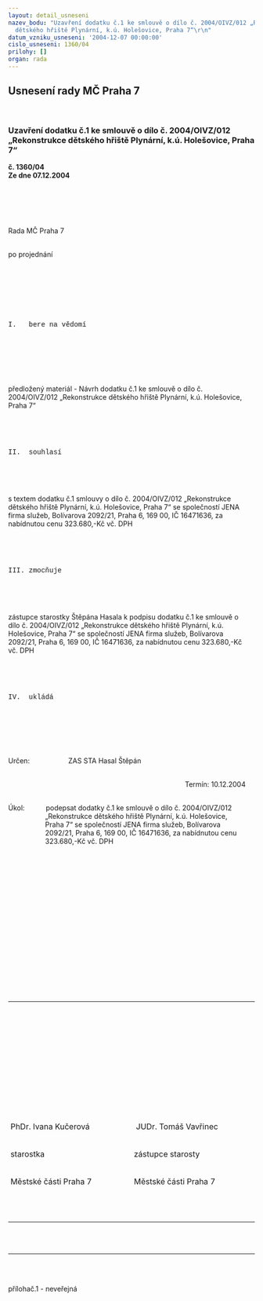 ```yaml
---
layout: detail_usneseni
nazev_bodu: "Uzavření dodatku č.1 ke smlouvě o dílo č. 2004/OIVZ/012 „Rekonstrukce
  dětského hřiště Plynární, k.ú. Holešovice, Praha 7“\r\n"
datum_vzniku_usneseni: '2004-12-07 00:00:00'
cislo_usneseni: 1360/04
prilohy: []
organ: rada
---
```

<div id="ucUsn_pList" class="usn">
	<span><h2>Usnesení rady MČ Praha 7 </h2>
<br></span><div class="standBody">
<span><h3>Uzavření dodatku č.1 ke smlouvě o dílo č. 2004/OIVZ/012 „Rekonstrukce dětského hřiště Plynární, k.ú. Holešovice, Praha 7“
</h3></span><div class="center">
		<strong>č. 1360/04</strong><br>
	</div>
<div class="center">
		<strong>Ze dne 07.12.2004</strong><br><br>
	</div>
<div class="Section1">
<br><p class="MsoNormal" style="MARGIN: 0cm 14.1pt 0pt 0cm"><span style="FONT-FAMILY: Arial; mso-bidi-font-family: 'Times New Roman'"><?xml:namespace prefix = o ns = "urn:schemas-microsoft-com:office:office" /><p></p></span></p>
<br><p class="MsoNormal" style="MARGIN: 0cm 14.1pt 0pt 0cm"><span style="FONT-FAMILY: Arial; mso-bidi-font-family: 'Times New Roman'"><p></p></span></p>
<br><p class="MsoNormal" style="MARGIN: 0cm 14.1pt 0pt 0cm; tab-stops: 2.0cm">Rada MČ Praha 7<p></p></p>
<br><p class="MsoNormal" style="MARGIN: 0cm 14.1pt 0pt 0cm; tab-stops: 2.0cm">po projednání<p></p></p>
<br><p class="MsoNormal" style="MARGIN: 0cm 14.1pt 0pt 0cm"> <p></p></p>
<br><p class="MsoNormal" style="MARGIN: 0cm 14.1pt 0pt 0cm"> <p></p></p>
<br><p class="MsoNormal" style="MARGIN: 0cm 14.1pt 0pt 0cm"><span style="FONT-FAMILY: 'Courier New'; mso-bidi-font-family: 'Times New Roman'">I.<span style="mso-tab-count: 1">   </span>bere na vědomí</span><p></p></p>
<br><p class="MsoNormal" style="MARGIN: 0cm 14.1pt 0pt 0cm"> <p></p></p>
</div>
<span style="FONT-SIZE: 12pt; FONT-FAMILY: 'Times New Roman'; mso-bidi-font-size: 10.0pt; mso-fareast-font-family: 'Times New Roman'; mso-ansi-language: CS; mso-fareast-language: CS; mso-bidi-language: AR-SA"><br style="PAGE-BREAK-BEFORE: auto; mso-break-type: section-break" clear="all"></span><br><div class="Section2">
<br><p class="MsoNormal" style="MARGIN: 0cm 14.1pt 0pt 0cm">předložený materiál - Návrh dodatku č.1 ke smlouvě o dílo č. 2004/OIVZ/012 „Rekonstrukce dětského hřiště Plynární, k.ú. Holešovice, Praha 7“<p></p></p>
<br><p class="MsoNormal" style="MARGIN: 0cm 14.1pt 0pt 0cm"> <p></p></p>
<br><p class="MsoNormal" style="MARGIN: 0cm 14.1pt 0pt 0cm"><span style="FONT-FAMILY: 'Courier New'; mso-bidi-font-family: 'Times New Roman'">II.<span style="mso-tab-count: 1">  </span>souhlasí <p></p></span></p>
<br><p class="MsoNormal" style="MARGIN: 0cm 14.1pt 0pt 0cm"><span style="FONT-FAMILY: 'Courier New'; mso-bidi-font-family: 'Times New Roman'"> <p></p></span></p>
<br><p class="MsoNormal" style="MARGIN: 0cm 14.1pt 0pt 0cm">s textem dodatku č.1 smlouvy o dílo č. 2004/OIVZ/012 „Rekonstrukce dětského hřiště Plynární, k.ú. Holešovice, Praha 7“ se společností JENA firma služeb, Bolívarova 2092/21, Praha 6, 169 00, IČ 16471636, za nabídnutou cenu 323.680,-Kč vč. DPH<span style="FONT-FAMILY: 'Courier New'; mso-bidi-font-family: 'Times New Roman'"><p></p></span></p>
<br><p class="MsoNormal" style="MARGIN: 0cm 14.1pt 0pt 0cm"> <p></p></p>
<br><p class="MsoNormal" style="MARGIN: 0cm 14.1pt 0pt 0cm"><span style="FONT-FAMILY: 'Courier New'; mso-bidi-font-family: 'Times New Roman'">III.<span style="mso-tab-count: 1"> </span>zmocňuje <p></p></span></p>
<br><p class="MsoNormal" style="MARGIN: 0cm 14.1pt 0pt 0cm"><span style="FONT-FAMILY: 'Courier New'; mso-bidi-font-family: 'Times New Roman'"> <p></p></span></p>
<br><p class="MsoNormal" style="MARGIN: 0cm 14.1pt 0pt 0cm">zástupce starostky Štěpána Hasala k podpisu dodatku č.1 ke smlouvě o dílo č. 2004/OIVZ/012 „Rekonstrukce dětského hřiště Plynární, k.ú. Holešovice, Praha 7“ se společností JENA firma služeb, Bolívarova 2092/21, Praha 6, 169 00, IČ 16471636, za nabídnutou cenu 323.680,-Kč vč. DPH<span style="FONT-FAMILY: 'Courier New'; mso-bidi-font-family: 'Times New Roman'"><p></p></span></p>
<br><p class="MsoNormal" style="MARGIN: 0cm 14.1pt 0pt 0cm"> <p></p></p>
<br><p class="MsoNormal" style="MARGIN: 0cm 14.1pt 0pt 0cm; tab-stops: 35.45pt"><span style="FONT-FAMILY: 'Courier New'; mso-bidi-font-family: 'Times New Roman'">IV.<span style="mso-tab-count: 1">  </span>ukládá<p></p></span></p>
<br><p class="MsoNormal" style="MARGIN: 0cm 14.1pt 0pt 0cm; tab-stops: 35.45pt"><span style="FONT-FAMILY: 'Courier New'; mso-bidi-font-family: 'Times New Roman'"> <p></p></span></p>
</div>
<span style="FONT-SIZE: 12pt; FONT-FAMILY: 'Times New Roman'; mso-bidi-font-size: 10.0pt; mso-fareast-font-family: 'Times New Roman'; mso-ansi-language: CS; mso-fareast-language: CS; mso-bidi-language: AR-SA"><br style="PAGE-BREAK-BEFORE: auto; mso-break-type: section-break" clear="all"></span><br><div class="Section3">
<br><p class="MsoNormal" style="MARGIN: 0cm 14.1pt 0pt 0cm; tab-stops: 2.0cm">Určen:<span style="mso-tab-count: 1">         </span><span style="mso-bookmark: funkce1"><a name="funkce1"></a>     </span><span style="mso-bookmark: funkce1"></span><span style="mso-tab-count: 1">      </span><span style="mso-bookmark: eadresa1"><a name="eadresa1"></a>ZAS STA Hasal Štěpán</span><span style="mso-bookmark: eadresa1"></span><p></p></p>
<br><p class="MsoNormal" style="MARGIN: 0cm 14.1pt 3pt 0cm; TEXT-ALIGN: right; tab-stops: 2.0cm" align="right">Termín: <span style="mso-bookmark: termin1"><a name="termin1"></a>10.12.2004</span><span style="mso-bookmark: termin1"></span><p></p></p>
<br><p class="MsoNormal" style="MARGIN: 0cm 14.1pt 0pt 2cm; TEXT-INDENT: -2cm; tab-stops: 2.0cm">Úkol:<span style="mso-tab-count: 1">           </span><span style="mso-bookmark: ukol1"><a name="ukol1"></a>podepsat dodatky č.1 ke smlouvě o dílo č. 2004/OIVZ/012 „Rekonstrukce dětského hřiště Plynární, k.ú. Holešovice, Praha 7“ se společností JENA firma služeb, Bolívarova 2092/21, Praha 6, 169 00, IČ 16471636, za nabídnutou cenu 323.680,-Kč vč. DPH</span><span style="mso-bookmark: ukol1"></span><p></p></p>
</div>
<span style="FONT-SIZE: 12pt; FONT-FAMILY: 'Times New Roman'; mso-bidi-font-size: 10.0pt; mso-fareast-font-family: 'Times New Roman'; mso-ansi-language: CS; mso-fareast-language: CS; mso-bidi-language: AR-SA"><br style="PAGE-BREAK-BEFORE: auto; mso-break-type: section-break" clear="all"></span><br><div class="Section4">
<br><p class="MsoNormal" style="MARGIN: 0cm 14.1pt 0pt 0cm"> <p></p></p>
</div>
<span style="FONT-SIZE: 12pt; FONT-FAMILY: 'Times New Roman'; mso-bidi-font-size: 10.0pt; mso-fareast-font-family: 'Times New Roman'; mso-ansi-language: CS; mso-fareast-language: CS; mso-bidi-language: AR-SA"><br style="PAGE-BREAK-BEFORE: auto; mso-break-type: section-break" clear="all"></span><br><table style="BORDER-COLLAPSE: collapse; mso-table-layout-alt: fixed; mso-padding-alt: 0cm 3.5pt 0cm 3.5pt" cellspacing="0" cellpadding="0" border="0">
<br><tbody>
<br><tr>
<br><td style="BORDER-RIGHT: #d4d0c8; PADDING-RIGHT: 3.5pt; BORDER-TOP: #d4d0c8; PADDING-LEFT: 3.5pt; PADDING-BOTTOM: 0cm; BORDER-LEFT: #d4d0c8; WIDTH: 258.6pt; PADDING-TOP: 0cm; BORDER-BOTTOM: #d4d0c8; BACKGROUND-COLOR: transparent" valign="top" width="345">
<br><p class="PodpisRada" style="MARGIN: 0cm 0cm 0pt"> <p></p></p>
<br><p class="PodpisRada" style="MARGIN: 0cm 0cm 0pt"><a name="BOT_89"></a><a name="BOT_90"></a><a name="BOT_91"></a> <p></p></p>
<br><p class="PodpisRada" style="MARGIN: 0cm 0cm 0pt"> <p></p></p>
<br><p class="PodpisRada" style="MARGIN: 0cm 0cm 0pt"> <p></p></p>
</td>
<br><td style="BORDER-RIGHT: #d4d0c8; PADDING-RIGHT: 3.5pt; BORDER-TOP: #d4d0c8; PADDING-LEFT: 3.5pt; PADDING-BOTTOM: 0cm; BORDER-LEFT: #d4d0c8; WIDTH: 258.6pt; PADDING-TOP: 0cm; BORDER-BOTTOM: #d4d0c8; BACKGROUND-COLOR: transparent" valign="top" width="345">
<br><p class="PodpisRada" style="MARGIN: 0cm 0cm 0pt"> <p></p></p>
<br><p class="PodpisRada" style="MARGIN: 0cm 0cm 0pt"> <p></p></p>
<br><p class="PodpisRada" style="MARGIN: 0cm 0cm 0pt"> <p></p></p>
<br><p class="PodpisRada" style="MARGIN: 0cm 0cm 0pt"> <p></p></p>
</td>
</tr>
<br><tr>
<br><td style="BORDER-RIGHT: #d4d0c8; PADDING-RIGHT: 3.5pt; BORDER-TOP: #d4d0c8; PADDING-LEFT: 3.5pt; PADDING-BOTTOM: 0cm; BORDER-LEFT: #d4d0c8; WIDTH: 258.6pt; PADDING-TOP: 0cm; BORDER-BOTTOM: #d4d0c8; BACKGROUND-COLOR: transparent" valign="top" width="345">
<br><p class="PodpisRada" style="MARGIN: 0cm 0cm 0pt">PhDr. Ivana Kučerová <p></p></p>
<br><p class="PodpisRada" style="MARGIN: 0cm 0cm 0pt">starostka<p></p></p>
<br><p class="PodpisRada" style="MARGIN: 0cm 0cm 0pt">Městské části Praha 7<p></p></p>
</td>
<br><td style="BORDER-RIGHT: #d4d0c8; PADDING-RIGHT: 3.5pt; BORDER-TOP: #d4d0c8; PADDING-LEFT: 3.5pt; PADDING-BOTTOM: 0cm; BORDER-LEFT: #d4d0c8; WIDTH: 258.6pt; PADDING-TOP: 0cm; BORDER-BOTTOM: #d4d0c8; BACKGROUND-COLOR: transparent" valign="top" width="345">
<br><p class="PodpisRada" style="MARGIN: 0cm 0cm 0pt"><span style="mso-spacerun: yes"> </span>JUDr. Tomáš Vavřinec <p></p></p>
<br><p class="PodpisRada" style="MARGIN: 0cm 0cm 0pt">zástupce starosty<p></p></p>
<br><p class="PodpisRada" style="MARGIN: 0cm 0cm 0pt">Městské části Praha 7<p></p></p>
</td>
</tr>
<br><tr>
<br><td style="BORDER-RIGHT: #d4d0c8; PADDING-RIGHT: 3.5pt; BORDER-TOP: #d4d0c8; PADDING-LEFT: 3.5pt; PADDING-BOTTOM: 0cm; BORDER-LEFT: #d4d0c8; WIDTH: 258.6pt; PADDING-TOP: 0cm; BORDER-BOTTOM: #d4d0c8; BACKGROUND-COLOR: transparent" valign="top" width="345">
<br><p class="PodpisRada" style="MARGIN: 0cm 0cm 0pt"> <p></p></p>
</td>
<br><td style="BORDER-RIGHT: #d4d0c8; PADDING-RIGHT: 3.5pt; BORDER-TOP: #d4d0c8; PADDING-LEFT: 3.5pt; PADDING-BOTTOM: 0cm; BORDER-LEFT: #d4d0c8; WIDTH: 258.6pt; PADDING-TOP: 0cm; BORDER-BOTTOM: #d4d0c8; BACKGROUND-COLOR: transparent" valign="top" width="345">
<br><p class="PodpisRada" style="MARGIN: 0cm 0cm 0pt"> <p></p></p>
</td>
</tr>
</tbody>
</table>
<br><p class="PodpisRada" style="MARGIN: 0cm 0cm 0pt"><br></p>
<hr>
<br><br><p>přílohač.1 - neveřejná</p>
<br><p class="PodpisRada" style="MARGIN: 0cm 0cm 0pt"> <p></p></p>
</div>
</div>